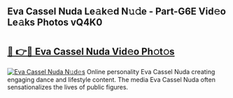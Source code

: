 ## Eva Cassel Nuda Le𝚊k𝚎d N𝚞𝚍e - Part-G6E Vid𝚎o Le𝚊ks Photos vQ4K0

# <h2><a href="http://fbbx01.evod.top/?m=Eva+Cassel+Nuda">🔗 👉🔴 Eva Cassel Nuda Vid𝚎o Ph𝚘t𝚘s</a></h2>

[![Eva Cassel Nuda N𝚞d𝚎s](https://i.imgur.com/8V9OHl7.gif)](http://fbbx01.evod.top/?m=Eva+Cassel+Nuda)
Online personality Eva Cassel Nuda creating engaging dance and lifestyle content. The media Eva Cassel Nuda often sensationalizes the lives of public figures. 
